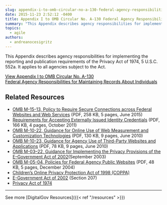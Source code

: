 ```yaml
---
slug: appendix-i-to-omb-circular-no-a-130-federal-agency-responsibilities-for-maintaining-records-about-individuals
date: 2015-11-23 2:52:12 -0400
title: Appendix I to OMB Circular No. A-130 Federal Agency Responsibilities for Maintaining Records About Individuals
summary: "This Appendix describes agency responsibilities for implementing the reporting and publication requirements of the Privacy Act of 1974, 5 U.S.C. 552a. It applies to all agencies subject to the Act. View Appendix I to OMB Circular No. A-130 Federal Agency Responsibilities for Maintaining Records About Individuals Related Resources OMB M-15-13, Policy to Require Secure Connections"
topics:
  - agile
authors:
  - andreanocesigritz
---
```


This Appendix describes agency responsibilities for implementing the reporting and publication requirements of the Privacy Act of 1974, 5 U.S.C. 552a. It applies to all agencies subject to the Act.

<a class="button" style="color: #000000" href="https://www.federalregister.gov/documents/2016/07/28/2016-17872/revision-of-omb-circular-no-a-130-managing-information-as-a-strategic-resource">View Appendix I to OMB Circular No. A-130<br /> Federal Agency Responsibilities for Maintaining Records About Individuals</a>

## Related Resources

- [OMB M-15-13, Policy to Require Secure Connections across Federal Websites and Web Services](https://obamawhitehouse.archives.gov/sites/default/files/omb/memoranda/2015/m-15-13.pdf) (PDF, 258 KB, 5 pages, June 2015)
- [Requirements for Accepting Externally Issued Identity Credentials](https://obamawhitehouse.archives.gov/sites/default/files/omb/assets/egov_docs/ombreqforacceptingexternally_issuedidcred10-6-2011.pdf) (PDF, 166 KB, 4 pages, October 2011)
- [OMB M-10-22, Guidance for Online Use of Web Measurement and Customization Technologies](https://obamawhitehouse.archives.gov/sites/default/files/omb/assets/memoranda_2010/m10-22.pdf) (PDF, 130 KB, 9 pages, June 2010)
- [OMB M-10-23, Guidance for Agency Use of Third-Party Websites and Applications](https://obamawhitehouse.archives.gov/sites/default/files/omb/assets/memoranda_2010/m10-23.pdf) (PDF, 78 KB, 9 pages, June 2010)
- [OMB M-03–22, Guidance for Implementing the Privacy Provisions of the E–Government Act of 2002](https://obamawhitehouse.archives.gov/omb/memoranda_m03-22/)(September 2003)
- [OMB M-05-04, Policies for Federal Agency Public Websites](https://obamawhitehouse.archives.gov/sites/default/files/omb/assets/omb/memoranda/fy2005/m05-04.pdf) (PDF, 48 KB, 5 pages, December 2004)
- [Children’s Online Privacy Protection Act of 1998 (COPPA)](http://www.ftc.gov/ogc/coppa1.htm)
- [E-Government Act of 2002](http://www.archives.gov/about/laws/egov-act-section-207.html) (Section 207)
- [Privacy Act of 1974](http://www.justice.gov/opcl/1974privacyact-overview.htm)

---

See more [DigitalGov Resources]({{< ref "/resources" >}})
